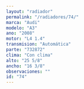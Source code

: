 ```yaml
---
layout: "radiador"
permalink: "/radiadores/74/"
marca: "Audi"
modelo: "A3"
ano: "2008"
motor: "L4 1.4"
transmision: "Automática"
parte: "732872"
clima: "Con clima"
alto: "25 5/8"
ancho: "16 3/8"
observaciones: ""
id: "74"
---
```


